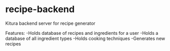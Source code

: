 # recipe-backend
Kitura backend server for recipe generator

Features: 
-Holds database of recipes and ingredients for a user 
-Holds a database of all ingredient types 
-Holds cooking techniques 
-Generates new recipes 
